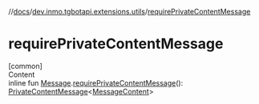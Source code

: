 //[docs](../../index.md)/[dev.inmo.tgbotapi.extensions.utils](index.md)/[requirePrivateContentMessage](require-private-content-message.md)



# requirePrivateContentMessage  
[common]  
Content  
inline fun [Message](../dev.inmo.tgbotapi.types.message.abstracts/-message/index.md).[requirePrivateContentMessage](require-private-content-message.md)(): [PrivateContentMessage](../dev.inmo.tgbotapi.types.message.abstracts/-private-content-message/index.md)<[MessageContent](../dev.inmo.tgbotapi.types.message.content.abstracts/-message-content/index.md)>  




